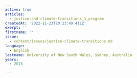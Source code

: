```yaml
---
active: true
articles:
  - justice-and-climate-transitions_1_program
createdAt: '2022-11-23T20:23:49.411Z'
exerpt: ''
firstname: ''
issue:
  - content/issues/justice-climate-transitions.md
language:
  - English
lastname: University of New South Wales, Sydney, Australia
years:
  - 2015

---
```

